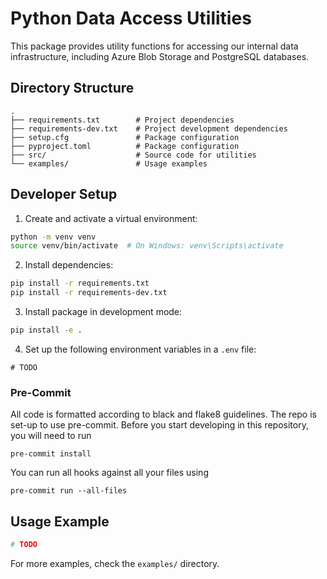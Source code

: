 # Python Data Access Utilities

This package provides utility functions for accessing our internal data infrastructure, including Azure Blob Storage and PostgreSQL databases.

## Directory Structure

```
.
├── requirements.txt        # Project dependencies
├── requirements-dev.txt    # Project development dependencies
├── setup.cfg               # Package configuration
├── pyproject.toml          # Package configuration
├── src/                    # Source code for utilities 
└── examples/               # Usage examples
```

## Developer Setup

1. Create and activate a virtual environment:
```bash
python -m venv venv
source venv/bin/activate  # On Windows: venv\Scripts\activate
```

2. Install dependencies:
```bash
pip install -r requirements.txt
pip install -r requirements-dev.txt
```

3. Install package in development mode:
```bash
pip install -e .
```

4. Set up the following environment variables in a `.env` file:
```
# TODO
```

### Pre-Commit

All code is formatted according to black and flake8 guidelines. The repo is set-up to use pre-commit. Before you start developing in this repository, you will need to run

```
pre-commit install
```

You can run all hooks against all your files using

```
pre-commit run --all-files
```

## Usage Example

```python
# TODO
```

For more examples, check the `examples/` directory.